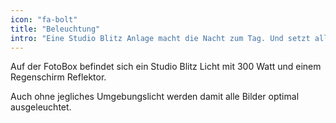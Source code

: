 ```yaml
---
icon: "fa-bolt"
title: "Beleuchtung"
intro: "Eine Studio Blitz Anlage macht die Nacht zum Tag. Und setzt alle(s) ins rechte Licht."
---
```

Auf der FotoBox befindet sich ein Studio Blitz Licht mit 300 Watt und einem Regenschirm Reflektor. 

Auch ohne jegliches Umgebungslicht werden damit alle Bilder optimal ausgeleuchtet.